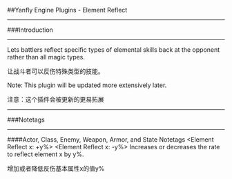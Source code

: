 ##Yanfly Engine Plugins - Element Reflect
***
###Introduction
***

Lets battlers reflect specific types of elemental skills back at the opponent rather than all magic types.

让战斗者可以反伤特殊类型的技能。

Note: This plugin will be updated more extensively later.

注意：这个插件会被更新的更易拓展

***
###Notetags
***

####Actor, Class, Enemy, Weapon, Armor, and State Notetags
	<Element Reflect x: +y%>
	<Element Reflect x: -y%>
Increases or decreases the rate to reflect element x by y%.

增加或者降低反伤基本属性x的值y%
